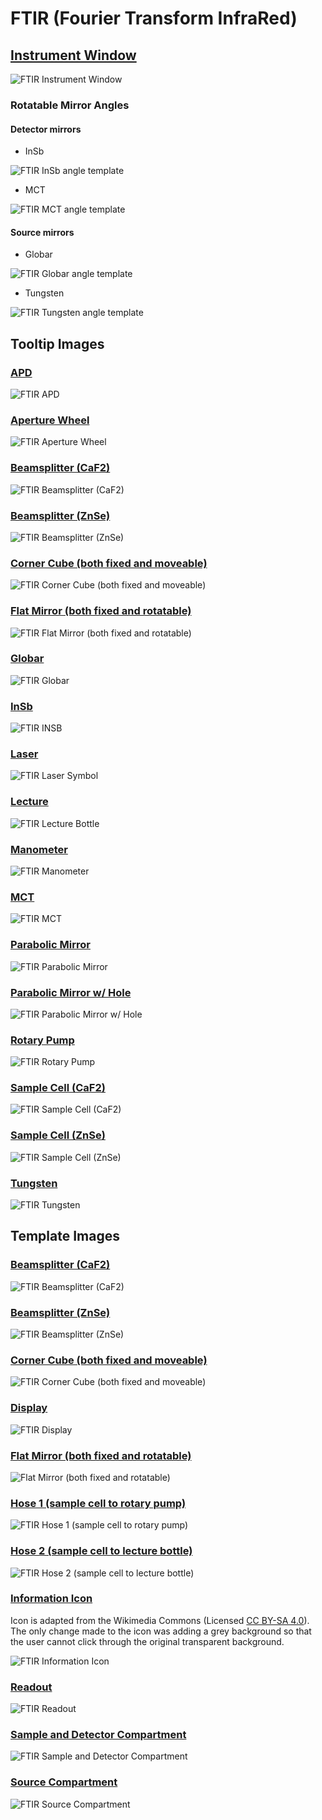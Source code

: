 # FTIR (Fourier Transform InfraRed)

## [Instrument Window](instrument-window.svg)

![FTIR Instrument Window](instrument-window.svg)

### Rotatable Mirror Angles

#### Detector mirrors

- InSb

![FTIR InSb angle template](templates/insb-angles.svg)

- MCT

![FTIR MCT angle template](templates/mct-angles.svg)

#### Source mirrors

- Globar

![FTIR Globar angle template](templates/globar-angles.svg)

- Tungsten

![FTIR Tungsten angle template](templates/tungsten-angles.svg)

## Tooltip Images

### [APD](tooltips/apd.svg)

![FTIR APD](tooltips/apd.svg)

### [Aperture Wheel](tooltips/aperture-wheel.svg)

![FTIR Aperture Wheel](tooltips/aperture-wheel.svg)

### [Beamsplitter (CaF2)](tooltips/beamsplitter-caf2.svg)

![FTIR Beamsplitter (CaF2)](tooltips/beamsplitter-caf2.svg)

### [Beamsplitter (ZnSe)](tooltips/beamsplitter-znse.svg)

![FTIR Beamsplitter (ZnSe)](tooltips/beamsplitter-znse.svg)

### [Corner Cube (both fixed and moveable)](tooltips/corner-cube.svg)

![FTIR Corner Cube (both fixed and moveable)](tooltips/corner-cube.svg)

### [Flat Mirror (both fixed and rotatable)](tooltips/flat-mirror.svg)

![FTIR Flat Mirror (both fixed and rotatable)](tooltips/flat-mirror.svg)

### [Globar](tooltips/globar.svg)

![FTIR Globar](tooltips/globar.svg)

### [InSb](tooltips/insb.svg)

![FTIR INSB](tooltips/insb.svg)

### [Laser](tooltips/laser.svg)

![FTIR Laser Symbol](tooltips/laser.svg)

### [Lecture](tooltips/lecture.svg)

![FTIR Lecture Bottle](tooltips/lecture.svg)

### [Manometer](tooltips/manometer.svg)

![FTIR Manometer](tooltips/manometer.svg)

### [MCT](tooltips/mct.svg)

![FTIR MCT](tooltips/mct.svg)

### [Parabolic Mirror](tooltips/parabolic-mirror.svg)

![FTIR Parabolic Mirror](tooltips/parabolic-mirror.svg)

### [Parabolic Mirror w/ Hole](tooltips/parabolic-mirror-hole.svg)

![FTIR Parabolic Mirror w/ Hole](tooltips/parabolic-mirror-hole.svg)

### [Rotary Pump](tooltips/pump.svg)

![FTIR Rotary Pump](tooltips/pump.svg)

### [Sample Cell (CaF2)](tooltips/sample-cell-caf2.svg)

![FTIR Sample Cell (CaF2)](tooltips/sample-cell-caf2.svg)

### [Sample Cell (ZnSe)](tooltips/sample-cell-znse.svg)

![FTIR Sample Cell (ZnSe)](tooltips/sample-cell-znse.svg)

### [Tungsten](tooltips/tungsten.svg)

![FTIR Tungsten](tooltips/tungsten.svg)

## Template Images

### [Beamsplitter (CaF2)](templates/beamsplitter-caf2.svg)

![FTIR Beamsplitter (CaF2)](templates/beamsplitter-caf2.svg)

### [Beamsplitter (ZnSe)](templates/beamsplitter-znse.svg)

![FTIR Beamsplitter (ZnSe)](templates/beamsplitter-znse.svg)

### [Corner Cube (both fixed and moveable)](templates/corner-cube.svg)

![FTIR Corner Cube (both fixed and moveable)](templates/corner-cube.svg)

### [Display](templates/display.svg)

![FTIR Display](templates/display.svg)

### [Flat Mirror (both fixed and rotatable)](templates/flat-mirror.svg)

![Flat Mirror (both fixed and rotatable)](templates/flat-mirror.svg)

### [Hose 1 (sample cell to rotary pump)](templates/hose-1.svg)

![FTIR Hose 1 (sample cell to rotary pump)](templates/hose-1.svg)

### [Hose 2 (sample cell to lecture bottle)](templates/hose-2.svg)

![FTIR Hose 2 (sample cell to lecture bottle)](templates/hose-2.svg)

### [Information Icon](templates/information.svg)

Icon is adapted from the Wikimedia Commons (Licensed [CC BY-SA 4.0](https://commons.wikimedia.org/wiki/File:Infobox_info_icon.svg)). The only change made to the icon was adding a grey background so that the user cannot click through the original transparent background.

![FTIR Information Icon](templates/information.svg)

### [Readout](templates/readout.svg)

![FTIR Readout](templates/readout.svg)

### [Sample and Detector Compartment](templates/sample-detector-compartment.svg)

![FTIR Sample and Detector Compartment](templates/sample-detector-compartment.svg)

### [Source Compartment](templates/source-compartment.svg)

![FTIR Source Compartment](templates/source-compartment.svg)
